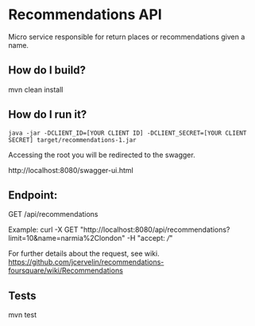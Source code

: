 # Recommendations API

Micro service responsible for return places or recommendations given a name.

## How do I build?
mvn clean install

## How do I run it?
```Shell
java -jar -DCLIENT_ID=[YOUR CLIENT ID] -DCLIENT_SECRET=[YOUR CLIENT SECRET] target/recommendations-1.jar
```

Accessing the root you will be redirected to the swagger.

http://localhost:8080/swagger-ui.html

## Endpoint:
GET /api/recommendations

Example:
curl -X GET "http://localhost:8080/api/recommendations?limit=10&name=narmia%2Clondon" -H "accept: */*"

For further details about the request, see wiki. https://github.com/jcervelin/recommendations-foursquare/wiki/Recommendations

## Tests
mvn test
